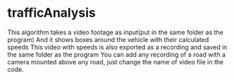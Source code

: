 # trafficAnalysis
This algorithm takes a video footage as input(put in the same folder as the program)
And it shows boxes around the vehicle with their calculated speeds
This video with speeds is also exported as a recording and saved in the same folder as the program
You can add any recording of a road with a camera mounted above any road, just change the name of video file in the code.
